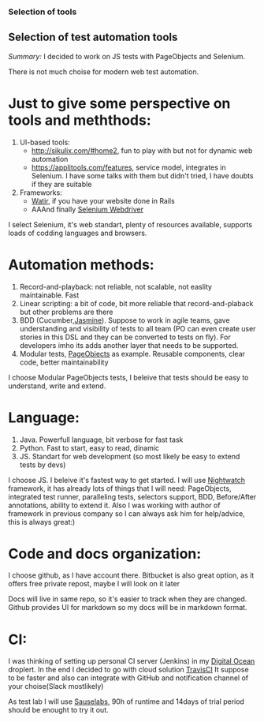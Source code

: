 ### Selection of tools

## Selection of test automation tools

*Summary:* I decided to work on JS tests with PageObjects and Selenium.

There is not much choise for modern web test automation. 
# Just to give some perspective on tools and meththods:
1. UI-based tools:
    - http://sikulix.com/#home2, fun to play with but not for dynamic web automation
    - https://applitools.com/features, service model, integrates in Selenium. I have some talks with them but didn't tried, I have doubts if they are suitable
2. Frameworks:
    - [Watir](https://github.com/watir/watir), if you have your website done in Rails
    - AAAnd finally [Selenium Webdriver](http://www.seleniumhq.org/projects/webdriver/)

I select Selenium, it's web standart, plenty of resources available, supports loads of codding languages and browsers. 

# Automation methods:

1. Record-and-playback: not reliable, not scalable, not easlity maintainable. Fast
2. Linear scripting: a bit of code, bit more reliable that record-and-plaback but other problems are there
3. BDD (Cucumber,[Jasmine](https://en.wikipedia.org/wiki/Jasmine_(JavaScript_testing_framework))). Suppose to work in agile teams, gave understanding and visibility of tests to all team (PO can even create user stories in this DSL and they can be converted to tests on fly). For developers imho its adds another layer that needs to be supported.
4. Modular tests, [PageObjects](https://martinfowler.com/bliki/PageObject.html) as example. Reusable components, clear code, better maintainability

I choose Modular PageObjects tests, I beleive that tests should be easy to understand, write and extend. 

# Language: 

1. Java. Powerfull language, bit verbose for fast task
2. Python. Fast to start, easy to read, dinamic
3. JS. Standart for web development (so most likely be easy to extend tests by devs)

I choose JS. I beleive it's fastest way to get started.
I will use [Nightwatch](http://nightwatchjs.org/guide/#page-objects) framework, it has already lots of things that I will need: PageObjects, integrated test runner, paralleling tests, selectors support, BDD, Before/After annotations, ability to extend it. Also I was working with author of framework in previous company so I can always ask him for help/advice, this is always great:)

# Code and docs organization:
I choose github, as I have account there.
Bitbucket is also great option, as it offers free private repost, maybe I will look on it later

Docs will live in same repo, so it's easier to track when they are changed.  Github provides UI for markdown so my docs will be in markdown format.

# CI:
I was thinking of setting up personal CI server (Jenkins) in my [Digital Ocean ](https://www.digitalocean.com/) droplert. In the end I decided to go with cloud solution [TravisCI](https://travis-ci.org/) It suppose to be faster and also can integrate with GitHub and notification channel of your choise(Slack mostlikely)

As test lab I will use [Sauselabs](https://saucelabs.com), 90h of runtime and 14days of trial period should be enought to try it out.
